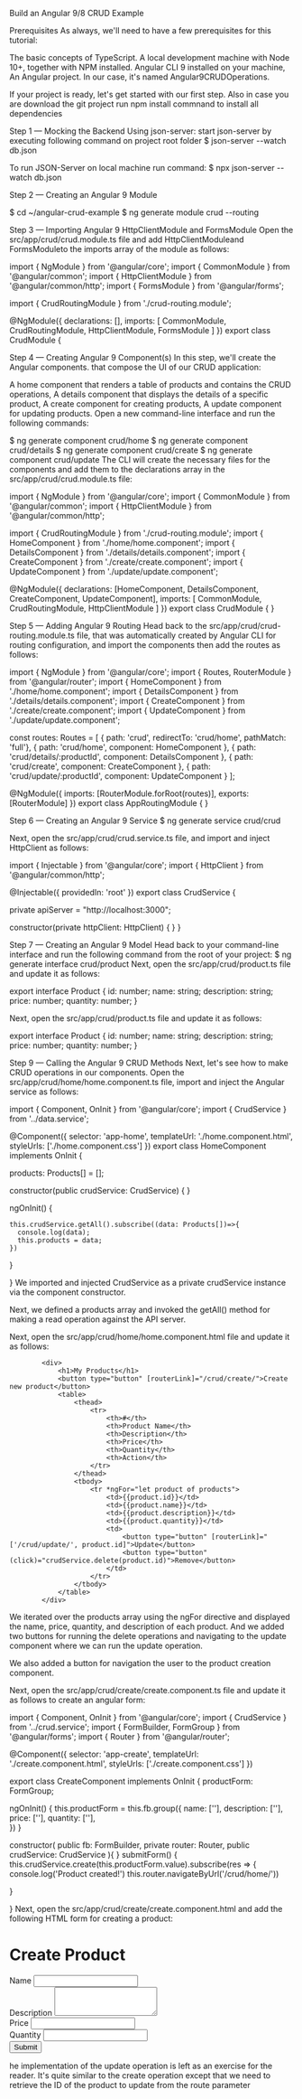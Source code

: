 Build an Angular 9/8 CRUD Example

Prerequisites
As always, we'll need to have a few prerequisites for this tutorial:

The basic concepts of TypeScript.
A local development machine with Node 10+, together with NPM installed.
Angular CLI 9 installed on your machine, An Angular project. In our case, it's named Angular9CRUDOperations.

If your project is ready, let's get started with our first step. Also in case you are download the git project run npm install commnand to install all dependencies

Step 1 — Mocking the Backend Using json-server:
start json-server by executing following command on project root folder
$ json-server --watch db.json

To run JSON-Server on local machine run command:
$ npx json-server --watch db.json

Step 2 — Creating an Angular 9 Module

$ cd ~/angular-crud-example
$ ng generate module crud --routing

Step 3 — Importing Angular 9 HttpClientModule and FormsModule
Open the src/app/crud/crud.module.ts file and add HttpClientModuleand FormsModuleto the imports array of the module as follows:

import { NgModule } from '@angular/core';
import { CommonModule } from '@angular/common';
import { HttpClientModule } from '@angular/common/http';
import { FormsModule } from '@angular/forms';

import { CrudRoutingModule } from './crud-routing.module';


@NgModule({
  declarations: [],
  imports: [
    CommonModule,
    CrudRoutingModule,
    HttpClientModule,
    FormsModule
  ]
})
export class CrudModule { 

Step 4 — Creating Angular 9 Component(s)
In this step, we'll create the Angular components. that compose the UI of our CRUD application:

A home component that renders a table of products and contains the CRUD operations,
A details component that displays the details of a specific product,
A create component for creating products,
A update component for updating products.
Open a new command-line interface and run the following commands:

$ ng generate component crud/home
$ ng generate component crud/details
$ ng generate component crud/create
$ ng generate component crud/update
The CLI will create the necessary files for the components and add them to the declarations array in the src/app/crud/crud.module.ts file:

import { NgModule } from '@angular/core';
import { CommonModule } from '@angular/common';
import { HttpClientModule } from '@angular/common/http';

import { CrudRoutingModule } from './crud-routing.module';
import { HomeComponent } from './home/home.component';
import { DetailsComponent } from './details/details.component';
import { CreateComponent } from './create/create.component';
import { UpdateComponent } from './update/update.component';


@NgModule({
  declarations: [HomeComponent, DetailsComponent, CreateComponent, UpdateComponent],
  imports: [
    CommonModule,
    CrudRoutingModule,
    HttpClientModule
  ]
})
export class CrudModule { }

Step 5 — Adding Angular 9 Routing
Head back to the src/app/crud/crud-routing.module.ts file, that was automatically created by Angular CLI for routing configuration, and import the components then add the routes as follows:

import { NgModule } from '@angular/core';
import { Routes, RouterModule } from '@angular/router';
import { HomeComponent } from './home/home.component';
import { DetailsComponent } from './details/details.component';
import { CreateComponent } from './create/create.component';
import { UpdateComponent } from './update/update.component';

const routes: Routes = [
  { path: 'crud', redirectTo: 'crud/home', pathMatch: 'full'},
  { path: 'crud/home', component: HomeComponent },
  { path: 'crud/details/:productId', component: DetailsComponent },
  { path: 'crud/create', component: CreateComponent },
  { path: 'crud/update/:productId', component: UpdateComponent } 
];

@NgModule({
  imports: [RouterModule.forRoot(routes)],
  exports: [RouterModule]
})
export class AppRoutingModule { }

Step 6 — Creating an Angular 9 Service
$ ng generate service crud/crud

Next, open the src/app/crud/crud.service.ts file, and import and inject HttpClient as follows:

import { Injectable } from '@angular/core';
import { HttpClient } from '@angular/common/http';

@Injectable({
  providedIn: 'root'
})
export class CrudService {

  private apiServer = "http://localhost:3000";

  constructor(private httpClient: HttpClient) { }
}

Step 7 — Creating an Angular 9 Model
Head back to your command-line interface and run the following command from the root of your project:
$ ng generate interface  crud/product
Next, open the src/app/crud/product.ts file and update it as follows:

export interface Product {
    id: number;
    name: string;
    description: string;
    price: number;
    quantity: number;
}

Next, open the src/app/crud/product.ts file and update it as follows:

export interface Product {
    id: number;
    name: string;
    description: string;
    price: number;
    quantity: number;
}

Step 9 — Calling the Angular 9 CRUD Methods
Next, let's see how to make CRUD operations in our components. Open the src/app/crud/home/home.component.ts file, import and inject the Angular service as follows:

import { Component, OnInit } from '@angular/core';
import { CrudService } from '../data.service';

@Component({
  selector: 'app-home',
  templateUrl: './home.component.html',
  styleUrls: ['./home.component.css']
})
export class HomeComponent implements OnInit {

  products: Products[] = [];

  constructor(public crudService: CrudService) { }

  ngOnInit() {

    this.crudService.getAll().subscribe((data: Products[])=>{
      console.log(data);
      this.products = data;
    })  
  }

}
We imported and injected CrudService as a private crudService instance via the component constructor.

Next, we defined a products array and invoked the getAll() method for making a read operation against the API server.

Next, open the src/app/crud/home/home.component.html file and update it as follows:

            <div>
                <h1>My Products</h1>
                <button type="button" [routerLink]="/crud/create/">Create new product</button>
                <table>
                    <thead>
                        <tr>
                            <th>#</th>
                            <th>Product Name</th>
                            <th>Description</th>
                            <th>Price</th>
                            <th>Quantity</th>                            
                            <th>Action</th>
                        </tr>
                    </thead>
                    <tbody>
                        <tr *ngFor="let product of products">
                            <td>{{product.id}}</td>
                            <td>{{product.name}}</td>
                            <td>{{product.description}}</td>
                            <td>{{product.quantity}}</td>
                            <td>
                                <button type="button" [routerLink]="['/crud/update/', product.id]">Update</button>
                                <button type="button" (click)="crudService.delete(product.id)">Remove</button>
                            </td>
                        </tr>
                    </tbody>
                </table>
            </div>
We iterated over the products array using the ngFor directive and displayed the name, price, quantity, and description of each product. And we added two buttons for running the delete operations and navigating to the update component where we can run the update operation.

We also added a button for navigation the user to the product creation component.

Next, open the src/app/crud/create/create.component.ts file and update it as follows to create an angular form:

import { Component, OnInit } from '@angular/core';
import { CrudService } from '../crud.service';
import { FormBuilder, FormGroup } from '@angular/forms';
import { Router } from '@angular/router';

@Component({
  selector: 'app-create',
  templateUrl: './create.component.html',
  styleUrls: ['./create.component.css']
})

export class CreateComponent implements OnInit {
  productForm: FormGroup;

  ngOnInit() {
      this.productForm = this.fb.group({
      name: [''],
      description: [''],
      price: [''],
      quantity: [''],    
    })
  }

  constructor(
    public fb: FormBuilder,
    private router: Router,
    public crudService: CrudService
  ){ }
  submitForm() {
    this.crudService.create(this.productForm.value).subscribe(res => {
      console.log('Product created!')
      this.router.navigateByUrl('/crud/home/'))

  }

}
Next, open the src/app/crud/create/create.component.html and add the following HTML form for creating a product:

 <div>
            <h1>Create Product</h1>
            <form [formGroup]="productForm" (ngSubmit)="submitForm()" novalidate>
                <div class="form-group">
                    <label>Name</label>
                    <input type="text" formControlName="name" class="form-control" maxlength="20">
                </div>
                <div class="form-group">
                    <label>Description</label>
                    <textarea class="form-control" formControlName="description" rows="3" maxlength="50"></textarea>
                </div>
                <div class="form-group">
                    <label>Price</label>
                    <input type="text" formControlName="price" class="form-control">
                </div>
                <div class="form-group">
                    <label>Quantity</label>
                    <input type="text" formControlName="quantity" class="form-control">
                </div>
                <button type="submit">Submit</button>
            </form>
</div>

he implementation of the update operation is left as an exercise for the reader. It's quite similar to the create operation except that we need to retrieve the ID of the product to update from the route parameter
